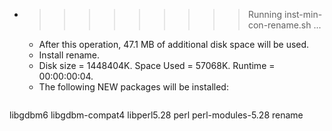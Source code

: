 * >>>>>>>>> Running inst-min-con-rename.sh ...
  * After this operation, 47.1 MB of additional disk space will be used.
  * Install rename.
  * Disk size = 1448404K. Space Used = 57068K. Runtime = 00:00:00:04.
  * The following NEW packages will be installed:
  ```bash
libgdbm6 libgdbm-compat4 libperl5.28 perl perl-modules-5.28
rename
  ```
